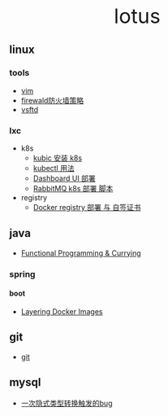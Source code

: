 <div style="text-align: center;font-size: 40px;">lotus</div>

## linux

### tools

- [vim](linux/tools/vim.md)
- [firewald防火墙策略](linux/tools/firewall-cmd.md)
- [vsftd](linux/tools/vsftpd.md)

### lxc

- k8s
    - [kubic 安装 k8s](linux/lxc/k8s/kubic.md)
    - [kubectl 用法](linux/lxc/k8s/kubectl.md)
    - [Dashboard UI 部署](linux/lxc/k8s/dashbord-ui.md)
    - [RabbitMQ k8s 部署 脚本](linux/lxc/k8s/rabbitmq.md)
- registry
    - [Docker registry 部署 与 自签证书](linux/lxc/registry/registry.md)

## java

- [Functional Programming & Currying](java/functional.md)

### spring

#### boot

- [Layering Docker Images](java/spring/boot/layer.md)

## git

- [git](git/git.md)

## mysql

- [一次隐式类型转换触发的bug](mysql/type-conversion.md)